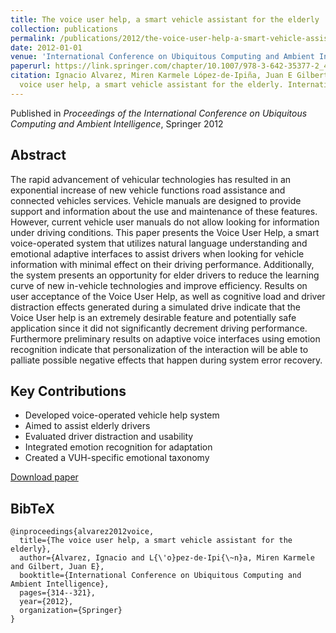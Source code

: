 ```yaml
---
title: The voice user help, a smart vehicle assistant for the elderly
collection: publications
permalink: /publications/2012/the-voice-user-help-a-smart-vehicle-assistant-for
date: 2012-01-01
venue: 'International Conference on Ubiquitous Computing and Ambient Intelligence'
paperurl: https://link.springer.com/chapter/10.1007/978-3-642-35377-2_43
citation: Ignacio Alvarez, Miren Karmele López-de-Ipiña, Juan E Gilbert. (2012). The
  voice user help, a smart vehicle assistant for the elderly. International Conference on Ubiquitous Computing and Ambient Intelligence.
---
```


Published in *Proceedings of the International Conference on Ubiquitous Computing and Ambient Intelligence*, Springer 2012

## Abstract

The rapid advancement of vehicular technologies has resulted in an exponential increase of new vehicle functions road assistance and connected vehicles services. Vehicle manuals are designed to provide support and information about the use and maintenance of these features. However, current vehicle user manuals do not allow looking for information under driving conditions. This paper presents the Voice User Help, a smart voice-operated system that utilizes natural language understanding and emotional adaptive interfaces to assist drivers when looking for vehicle information with minimal effect on their driving performance. Additionally, the system presents an opportunity for elder drivers to reduce the learning curve of new in-vehicle technologies and  improve efficiency. Results on user acceptance of the Voice User Help, as well as cognitive load and driver distraction effects generated during a simulated drive indicate that the Voice User help is an extremely desirable feature and potentially safe application since it did not significantly decrement driving performance. Furthermore preliminary results on adaptive voice interfaces using emotion recognition indicate that personalization of the interaction will be able to palliate possible negative effects that happen during system error recovery.

## Key Contributions

* Developed voice-operated vehicle help system
* Aimed to assist elderly drivers
* Evaluated driver distraction and usability
* Integrated emotion recognition for adaptation
* Created a VUH-specific emotional taxonomy

[Download paper](https://link.springer.com/chapter/10.1007/978-3-642-35377-2_43)


## BibTeX

```
@inproceedings{alvarez2012voice,
  title={The voice user help, a smart vehicle assistant for the elderly},
  author={Alvarez, Ignacio and L{\'o}pez-de-Ipi{\~n}a, Miren Karmele and Gilbert, Juan E},
  booktitle={International Conference on Ubiquitous Computing and Ambient Intelligence},
  pages={314--321},
  year={2012},
  organization={Springer}
}
```